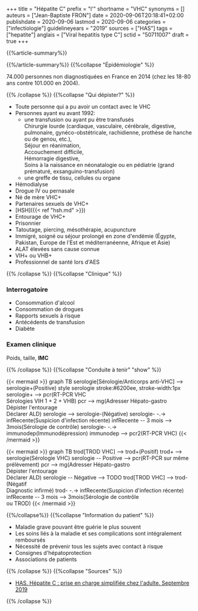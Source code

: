 +++
title = "Hépatite C"
prefix = "l'"
shortname = "VHC"
synonyms = []
auteurs = ["Jean-Baptiste FRON"]
date = 2020-09-06T20:18:41+02:00
publishdate = 2020-09-06
lastmod = 2020-09-06
categories = ["infectiologie"]
guidelineyears = "2019"
sources = ["HAS"]
tags = ["hepatite"]
anglais = ["Viral hepatitis type C"]
sctid = "50711007"
draft = true
+++

{{%article-summary%}}



{{%/article-summary%}}
{{%collapse "Épidémiologie" %}}

74.000 personnes non diagnostiquées en France en 2014 (chez les 18-80 ans contre 101.000 en 2004).

{{% /collapse %}}
{{%collapse "Qui dépister?" %}}

- Toute personne qui a pu avoir un contact avec le VHC
- Personnes ayant eu avant 1992:
  - une transfusion ou ayant pu être transfusés  
Chirurgie lourde (cardiaque, vasculaire, cérébrale, digestive, pulmonaire, gynéco-obstétricale,
rachidienne, prothèse de hanche ou de genou, etc.),  
Séjour en réanimation,  
Accouchement difficile,  
Hémorragie digestive,  
Soins à la naissance en néonatalogie ou en pédiatrie (grand prématuré, exsanguino-transfusion)
  - une greffe de tissu, cellules ou organe
- Hémodialyse
- Drogue IV ou pernasale
- Né de mère VHC+
- Partenaires sexuels de VHC+
- [HSH]({{< ref "hsh.md" >}})
- Entourage de VHC+
- Prisonnier
- Tatoutage, piercing, mésothérapie, acupuncture
- Immigré, soigné ou séjour prolongé en zone d'endémie (Égypte, Pakistan, Europe de l'Est et méditerranéenne, Afrique et Asie)
- ALAT élevées sans cause connue
- VIH+ ou VHB+
- Professionnel de santé lors d'AES

{{% /collapse %}}
{{%collapse "Clinique" %}}

### Interrogatoire

- Consommation d'alcool
- Consommation de drogues
- Rapports sexuels à risque
- Antécédents de transfusion
- Diabète

### Examen clinique

Poids, taille, **IMC**

{{% /collapse %}}
{{%collapse "Conduite à tenir" "show" %}}

{{< mermaid >}}
graph TB
  serologie[Sérologie/Anticorps anti-VHC] --> serologie+(Positive)
  style serologie stroke:#6200ee, stroke-width:1px
  serologie+ --> pcr(RT-PCR VHC<br>Sérologies VIH 1 + 2 + VHB)
  pcr --> mg(Adresser Hépato-gastro<br>Dépister l'entourage<br>Déclarer ALD)
  serologie --> serologie-(Négative)
  serologie- -.-> infRecente(Suspicion d'infection récente)
  infRecente -- 3 mois --> 3mois(Sérologie de contrôle)
  serologie- -.-> immunodep(Immunodépression)
  immunodep --> pcr2(RT-PCR VHC)
{{< /mermaid >}}

{{< mermaid >}}
graph TB
  trod[TROD VHC] --> trod+(Positif)
  trod+ --> serologie(Sérologie VHC)
    serologie -- Positive --> pcr(RT-PCR sur même prélèvement)
    pcr --> mg(Adresser Hépato-gastro<br>Dépister l'entourage<br>Déclarer ALD)
    serologie -- Négative --> TODO
  trod[TROD VHC] --> trod-(Négatif<br>Diagnostic infirmé)
  trod- -.-> infRecente(Suspicion d'infection récente)
  infRecente -- 3 mois --> 3mois(Sérologie de contrôle<br>ou TROD)
{{< /mermaid >}}

{{%/collapse%}}
{{%collapse "Information du patient" %}}

- Maladie grave pouvant être guérie le plus souvent
- Les soins liés à la maladie et ses complications sont intégralement remboursés
- Nécessité de prévenir tous les sujets avec contact à risque
- Consignes d'hépatoprotection
- Associations de patients

{{% /collapse %}}
{{%collapse "Sources" %}}

- [HAS. Hépatite C : prise en charge simplifiée chez l'adulte. Septembre 2019](https://www.has-sante.fr/jcms/c_2911891/fr/hepatite-c-prise-en-charge-simplifiee-chez-l-adulte)

{{% /collapse %}}
